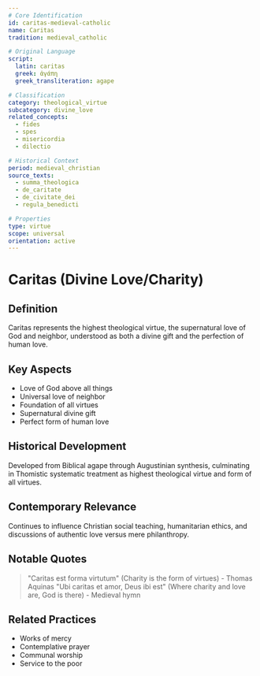 ```yaml
---
# Core Identification
id: caritas-medieval-catholic
name: Caritas
tradition: medieval_catholic

# Original Language
script:
  latin: caritas
  greek: ἀγάπη
  greek_transliteration: agape

# Classification
category: theological_virtue
subcategory: divine_love
related_concepts:
  - fides
  - spes
  - misericordia
  - dilectio

# Historical Context
period: medieval_christian
source_texts:
  - summa_theologica
  - de_caritate
  - de_civitate_dei
  - regula_benedicti

# Properties
type: virtue
scope: universal
orientation: active
---
```


# Caritas (Divine Love/Charity)

## Definition
Caritas represents the highest theological virtue, the supernatural love of God and neighbor, understood as both a divine gift and the perfection of human love.

## Key Aspects
- Love of God above all things
- Universal love of neighbor
- Foundation of all virtues
- Supernatural divine gift
- Perfect form of human love

## Historical Development
Developed from Biblical agape through Augustinian synthesis, culminating in Thomistic systematic treatment as highest theological virtue and form of all virtues.

## Contemporary Relevance
Continues to influence Christian social teaching, humanitarian ethics, and discussions of authentic love versus mere philanthropy.

## Notable Quotes
> "Caritas est forma virtutum" (Charity is the form of virtues) - Thomas Aquinas
> "Ubi caritas et amor, Deus ibi est" (Where charity and love are, God is there) - Medieval hymn

## Related Practices
- Works of mercy
- Contemplative prayer
- Communal worship
- Service to the poor